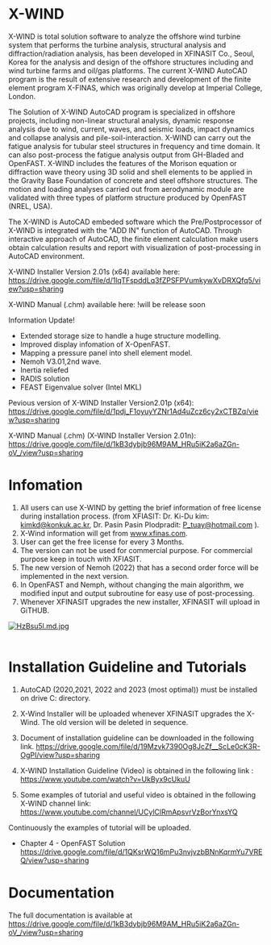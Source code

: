 # X-WIND
X-WIND is total solution software to analyze the offshore wind turbine system that performs the turbine analysis, structural analysis and diffraction/radiation analysis, has been developed in XFINASIT Co., Seoul, Korea for the analysis and design of the offshore structures including and wind turbine farms and oil/gas platforms. The current X-WIND AutoCAD program is the result of extensive research and development of the finite element program X-FINAS, which was originally develop at Imperial College, London.

The Solution of X-WIND AutoCAD program is specialized in offshore projects, including non-linear structural analysis, dynamic response analysis due to wind, current, waves, and seismic loads, impact dynamics and collapse analysis and pile-soil-interaction. X-WIND can carry out the fatigue analysis for tubular steel structures in frequency and time domain. It can also post-process the fatigue analysis output from GH-Bladed and OpenFAST. X-WIND includes the features of the Morison equation or diffraction wave theory using 3D solid and shell elements to be applied in the Gravity Base Foundation of concrete and steel offshore structures. The motion and loading analyses carried out from aerodynamic module are validated with three types of platform structure produced by OpenFAST (NREL, USA).

The X-WIND is AutoCAD embeded software which the Pre/Postprocessor of X-WIND is integrated with the "ADD IN" function of AutoCAD. Through interactive approach of AutoCAD, the finite element calculation make users obtain calculation results and report with visualization of post-processing in AutoCAD environment.

X-WIND Installer Version 2.01s (x64) available here:
https://drive.google.com/file/d/1lqTFspddLq3fZPSFPVumkywXvDRXQfq5/view?usp=sharing

X-WIND Manual (.chm) available here:
!will be release soon

Information Update!
- Extended storage size to handle a huge structure modelling.
- Improved display infomation of X-OpenFAST.
- Mapping a pressure panel into shell element model.
- Nemoh V3.01,2nd wave.
- Inertia reliefed
- RADIS solution
- FEAST Eigenvalue solver (Intel MKL)

Pevious version of 
X-WIND Installer Version2.01p (x64):
https://drive.google.com/file/d/1pdj_F1oyuyYZNr1Ad4uZcz6cy2xCTBZq/view?usp=sharing

X-WIND Manual (.chm) (X-WIND Installer Version 2.01n):
https://drive.google.com/file/d/1kB3dybjb96M9AM_HRu5iK2a6aZGn-oV_/view?usp=sharing

# Infomation
1) All users can use X-WIND by getting the brief information of free license during installation process. (from XFIASIT: Dr. Ki-Du kim:  kimkd@konkuk.ac.kr,  Dr. Pasin Pasin Plodpradit:  P_tuay@hotmail.com ). 
2) X-Wind information will get from www.xfinas.com. 
3) User can get the free license for every 3 Months. 
4) The version can not be used for commercial purpose. For commercial purpose keep in touch with XFIASIT. 
5) The new version of Nemoh (2022) that has a second order force will be implemented in the next version.
6) In OpenFAST and Nemph, without changing the main algorithm, we modified input and output subroutine for easy use of post-processing.   
7) Whenever XFINASIT upgrades the new installer, XFINASIT will upload in GiTHUB. 

<a href="https://freeimage.host/i/HzBsu5l"><img src="https://iili.io/HzBsu5l.md.jpg" alt="HzBsu5l.md.jpg" border="0"></a><br /><a target='_blank' href='https://freeimage.host/'></a><br />

# Installation Guideline and Tutorials 
1) AutoCAD (2020,2021, 2022 and 2023 (most optimal)) must be installed on drive C: directory.
2) X-Wind Installer will be uploaded whenever XFINASIT upgrades the X-Wind. The old version will be deleted in sequence.
3) Document of installation guideline can be downloaded in the following link.
https://drive.google.com/file/d/19Mzvk7390Og8JcZf__ScLe0cK3R-OgPI/view?usp=sharing

5) X-WIND Installation Guideline (Video) is obtained in the following link :   
https://www.youtube.com/watch?v=UkByx9cUkuU

6) Some examples of tutorial and useful video is obtained in the following X-WIND channel link: 
https://www.youtube.com/channel/UCylClRmApsvrVzBorYnxsYQ

Continuously the examples of tutorial will be uploaded. 
- Chapter 4 - OpenFAST Solution
https://drive.google.com/file/d/1QKsrWQ16mPu3nvjvzbBNnKqrmYu7VREQ/view?usp=sharing


# Documentation
The full documentation is available at https://drive.google.com/file/d/1kB3dybjb96M9AM_HRu5iK2a6aZGn-oV_/view?usp=sharing

